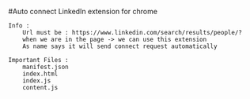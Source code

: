 #Auto connect LinkedIn extension for chrome
	
	Info :
		Url must be : https://www.linkedin.com/search/results/people/?
		when we are in the page -> we can use this extension
		As name says it will send connect request automatically
	
	Important Files :
		manifest.json
		index.html
		index.js
		content.js